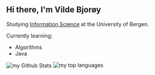 ## Hi there, I'm Vilde Bjorøy
Studying [Information Science](https://www4.uib.no/program/informasjonsvitskap-arsstudium) at the University of Bergen. 

Currently  learning:
- Algorithms
- Java

<img align="center" src="https://github-readme-stats.vercel.app/api?username=lolzieslol&include_all_commits=true&count_private=true&show_icons=true&line_height=20&title_color=2B5BBD&icon_color=1124BB&text_color=A1A1A1&bg_color=0,000000,130F40" alt="my Github Stats"/>
<img src="https://github-readme-stats.vercel.app/api/top-langs?username=lolzieslol&show_icons=true&locale=en&layout=compact&theme=chartreuse-dark" alt="my top languages" />


<!--
**lolzieslol/lolzieslol** is a ✨ _special_ ✨ repository because its `README.md` (this file) appears on your GitHub profile.

Here are some ideas to get you started:

- 🔭 I’m currently working on ...
- 🌱 I’m currently learning ...
- 👯 I’m looking to collaborate on ...
- 🤔 I’m looking for help with ...
- 💬 Ask me about ...
- 📫 How to reach me: ...
- 😄 Pronouns: ...
- ⚡ Fun fact: ...
-->
